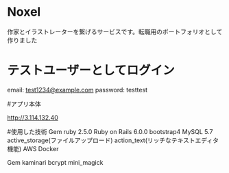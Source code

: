 # Noxel

作家とイラストレーターを繋げるサービスです。転職用のポートフォリオとして作りました

# テストユーザーとしてログイン

email: test1234@example.com
password: testtest

#アプリ本体

http://3.114.132.40

#使用した技術 Gem
ruby 2.5.0
Ruby on Rails 6.0.0
bootstrap4
MySQL 5.7
active_storage(ファイルアップロード)
action_text(リッチなテキストエディタ機能)
AWS
Docker

Gem
kaminari
bcrypt
mini_magick
